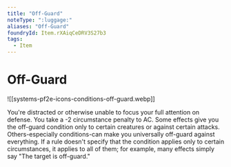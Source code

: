 ```yaml
---
title: "Off-Guard"
noteType: ":luggage:"
aliases: "Off-Guard"
foundryId: Item.rXAiqCeDRV3S27b3
tags:
  - Item
---
```


# Off-Guard
![[systems-pf2e-icons-conditions-off-guard.webp]]

You're distracted or otherwise unable to focus your full attention on defense. You take a -2 circumstance penalty to AC. Some effects give you the off-guard condition only to certain creatures or against certain attacks. Others-especially conditions-can make you universally off-guard against everything. If a rule doesn't specify that the condition applies only to certain circumstances, it applies to all of them; for example, many effects simply say "The target is off-guard."

